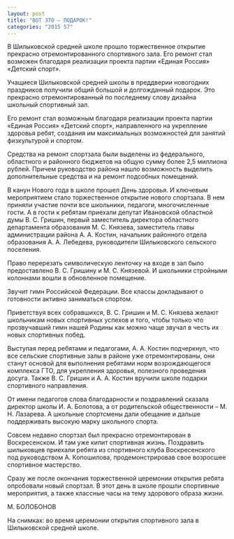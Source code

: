 ```yaml
---
layout: post
title: "ВОТ ЭТО – ПОДАРОК!"
categories: "2015 57"
---
```


В Шилыковской средней школе прошло торжественное открытие прекрасно отремонтированного спортивного зала. Его ремонт стал возможен благодаря реализации проекта партии «Единая Россия» «Детский спорт».

Учащиеся Шилыковской средней школы в преддверии новогодних праздников получили общий большой и долгожданный подарок. Это прекрасно отремонтированный по последнему слову дизайна школьный спортивный зал.

Его ремонт стал возможным благодаря реализации проекта партии «Единая Россия» «Детский спорт», направленного на укрепление здоровья ребят, создания им максимальных возможностей для занятий физкультурой и спортом.

Средства на ремонт спортзала были выделены из федерального, областного и районного бюджетов на общую сумму более 2,5 миллиона рублей. Причем руководство района нашло возможность выделить дополнительные средства и на ремонт подсобных помещений.

В канун Нового года в школе прошел День здоровья. И ключевым мероприятием стало торжественное открытие нового спортзала. В нем приняли участие почти все школьники, педагоги, многочисленные гости. А в гости к ребятам приехали депутат Ивановской областной думы В. С. Гришин, первый заместитель директора областного департамента образования М. С. Князева, заместитель главы администрации района А. А. Костин, начальник районного отдела образования А. А. Лебедева, руководители Шилыковского сельского поселения.

Право перерезать символическую ленточку на входе в зал было предоставлено В. С. Гришину и М. С. Князевой. И школьники стройными колоннами вошли в обновленное помещение.

Звучит гимн Российской Федерации. Все классы докладывают о готовности активно заниматься спортом.

Приветствуя всех собравшихся, В. С. Гришин и М. С. Князева желают школьникам новых спортивных успехов и того, чтобы только что прозвучавший гимн нашей Родины как можно чаще звучал в честь их новых спортивных побед.

Выступая перед ребятами и педагогами, А. А. Костин подчеркнул, что все сельские спортивные залы в районе уже отремонтированы, они станут основой для выполнения ребятами норм возрождающегося комплекса ГТО, для укрепления здоровья, полезного проведения досуга. Также В. С. Гришин и А. А. Костин вручили школе подарки спортивного направления.

От имени педагогов слова благодарности и поздравлений сказала директор школы И. А. Болотова, а от родительской общественности – М. Н. Лазарева. А школьные спортсмены дали обещание и дальше поддерживать высокую марку школьного спорта.

Совсем недавно спортзал был прекрасно отремонтирован в Воскресенском. И там уже кипит спортивная жизнь. Поздравить шилыковцев приехали ребята из спортивного клуба Воскресенского под руководством А. Копошилова, продемонстрировав свое возросшее спортивное мастерство.

Сразу же после окончания торжественной церемонии открытия ребята опробовали новый спортзал. В этот день в школе прошли спортивные мероприятия, а также классные часы на тему здорового образа жизни.

М. БОЛОБОНОВ

На снимках: во время церемонии открытия спортивного зала в Шилыковской средней школе.


